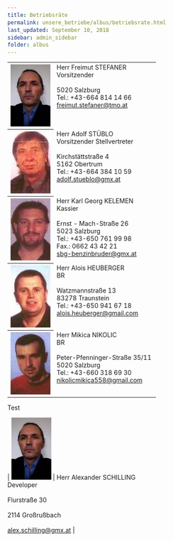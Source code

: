 ```yaml
---
title: Betriebsräte
permalink: unsere_betriebe/albus/betriebsrate.html
last_updated: September 10, 2018
sidebar: admin_sidebar
folder: albus
---
```


<table><tbody><tr><th scope="col"><img data-cms-popout-id="image-0" src="/images/albus/Stefaner_15.jpg" /></th><td class="lauftext" width="217" valign="top">Herr Freimut STEFANER<br />Vorsitzender<br /><br />5020 Salzburg<br />Tel.: +43-664 814 14 66<br /><a href="mailto:freimut.stefaner@tmo.at">freimut.stefaner@tmo.at</a></td></tr><tr><th scope="col"><img data-cms-popout-id="image-1" src="/images/albus/Stueblo_15.jpg" /></th><td class="lauftext" width="217" valign="top">Herr Adolf ST&Uuml;BLO<br />Vorsitzender Stellvertreter<br /><br />Kirchst&auml;ttstra&szlig;e 4<br />5162 Obertrum<br />Tel.: +43-664 384 10 59 <a href="mailto:adolf.stueblo@gmx.at">adolf.stueblo@gmx.at</a></td></tr><tr><th scope="col"><img data-cms-popout-id="image-2" src="/images/albus/Kelemen_15.jpg" /></th><td class="lauftext" width="217" valign="top">Herr Karl Georg KELEMEN<br />Kassier<br /><br />Ernst - Mach-Stra&szlig;e 26<br />5023 Salzburg<br />Tel.: +43-650 761 99 98<br />Fax.: 0662 43 42 21<br /><a href="mailto:sbg-benzinbruder@gmx.at">sbg-benzinbruder@gmx.at</a></td></tr><tr><th scope="col"><img data-cms-popout-id="image-4" src="/images/albus/Heuberger_15.jpg" /></th><td class="lauftext" width="217" valign="top">Herr Alois HEUBERGER<br />BR<br /><br />Watzmannstra&szlig;e 13<br />83278 Traunstein<br />Tel.: +43-650 941 67 18<br /><a href="mailto:alois.heuberger@gmail.com">alois.heuberger@gmail.com</a></td></tr><tr><th scope="col"><img data-cms-popout-id="image-6" src="/images/albus/Nikolic_15.jpg" /></th><td class="lauftext" width="217" valign="top">Herr Mikica NIKOLIC<br />BR<br /><br />Peter-Pfenninger-Stra&szlig;e 35/11<br />5020 Salzburg<br />Tel.: +43-660 318 69 30<br /><a href="mailto:nikolicmikica558@gmail.com">nikolicmikica558@gmail.com</a></td></tr></tbody></table>

Test

| ![](/images/albus/Stefaner_15.jpg) | Herr Alexander SCHILLING<br>Developer<br><br>Flurstra&szlig;e 30<br><br>2114 Gro&szlig;ru&szlig;bach<br><br>alex.schilling@gmx.at |